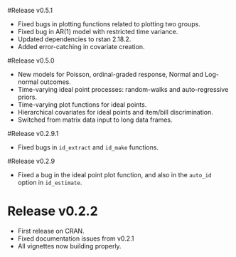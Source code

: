 #Release v0.5.1
* Fixed bugs in plotting functions related to plotting two groups.
* Fixed bug in AR(1) model with restricted time variance.
* Updated dependencies to rstan 2.18.2.
* Added error-catching in covariate creation.

#Release v0.5.0
* New models for Poisson, ordinal-graded response, Normal and Log-normal outcomes.
* Time-varying ideal point processes: random-walks and auto-regressive priors.
* Time-varying plot functions for ideal points.
* Hierarchical covariates for ideal points and item/bill discrimination.
* Switched from matrix data input to long data frames.

#Release v0.2.9.1
* Fixed bugs in `id_extract` and `id_make` functions.

#Release v0.2.9
* Fixed a bug in the ideal point plot function, and also in the `auto_id` option in `id_estimate`.

# Release v0.2.2
* First release on CRAN.
* Fixed documentation issues from v0.2.1
* All vignettes now building properly.